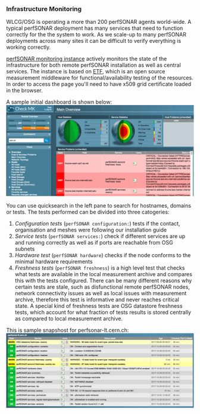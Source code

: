 ### Infrastructure Monitoring

WLCG/OSG is operating a more than 200 perfSONAR agents world-wide. A typical perfSONAR deployment has many services that need to function correctly for the the system to work.  As we scale-up to many perfSONAR deployments across many sites it can be
difficult to verify everything is working correctly.   

[perfSONAR monitoring instance](https://psetf.grid.iu.edu/etf/check_mk/index.py?start_url=%2Fetf%2Fcheck_mk%2Fdashboard.py) actively monitors the state of the infrastructure for both remote perfSONAR installation as well as central services. The instance is based on [ETF](http://etf.cern.ch/docs/latest/), which is an open source measurement middleware for functional/availability testing of the resources. In order to access the page you'll need to have x509 grid certificate loaded in the browser. 

A sample initial dashboard is shown below:
![dashboard](../img/etf.png)

You can use quicksearch in the left pane to search for hostnames, domains or tests. The tests performed can be divided into three catogeries:
1. *Configuration tests* (`perfSONAR configuration:`) tests if the contact, organisation and meshes were following our installation guide
2. *Service tests* (`perfSONAR services:`) check if different services are up and running correctly as well as if ports are reachable from OSG subnets
3. *Hardware test* (`perfSONAR hardware`) checks if the node conforms to the minimal hardware requirements
4. *Freshness tests* (`perfSONAR freshness`) is a high level test that checks what tests are available in the local measurement archive and compares this with the tests configured. There can be many different reasons why certain tests are stale, such as disfunctional remote perfSONAR nodes, network connectivity issues as well as local issues with measurement archive, therefore this test is informative and never reaches critical state. A special kind of freshness tests are OSG datastore freshness tests, which account for what fraction of tests results is stored centrally as compared to local measurement archive. 

This is sample snapshost for perfsonar-lt.cern.ch:
![etf_page](../img/etf_page.png)









